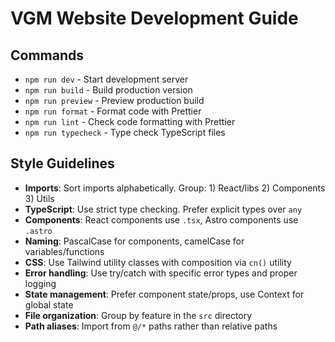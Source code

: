 # VGM Website Development Guide

## Commands

- `npm run dev` - Start development server
- `npm run build` - Build production version
- `npm run preview` - Preview production build
- `npm run format` - Format code with Prettier
- `npm run lint` - Check code formatting with Prettier
- `npm run typecheck` - Type check TypeScript files

## Style Guidelines

- **Imports**: Sort imports alphabetically. Group: 1) React/libs 2) Components 3) Utils
- **TypeScript**: Use strict type checking. Prefer explicit types over `any`
- **Components**: React components use `.tsx`, Astro components use `.astro`
- **Naming**: PascalCase for components, camelCase for variables/functions
- **CSS**: Use Tailwind utility classes with composition via `cn()` utility
- **Error handling**: Use try/catch with specific error types and proper logging
- **State management**: Prefer component state/props, use Context for global state
- **File organization**: Group by feature in the `src` directory
- **Path aliases**: Import from `@/*` paths rather than relative paths
